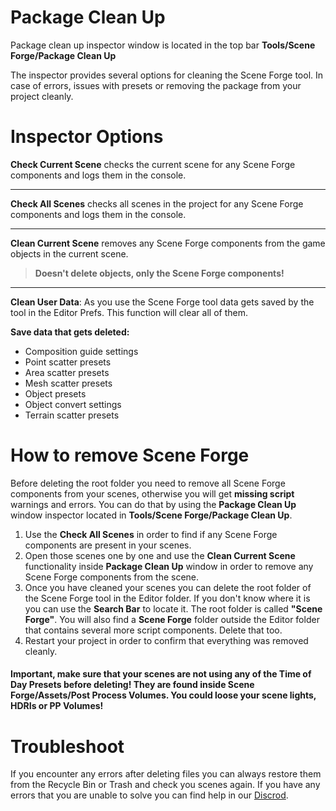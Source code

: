 ﻿
# Package Clean Up

Package clean up inspector window is located in the top bar **Tools/Scene Forge/Package Clean Up**

The inspector provides several options for cleaning the Scene Forge tool. In case of errors, issues with presets or removing the package from your project cleanly.

# Inspector Options

**Check Current Scene** checks the current scene for any Scene Forge components and logs them in the console.

---

**Check All Scenes**  checks  all scenes in the project for any Scene Forge components and logs them in the console.

---

**Clean Current Scene** removes any Scene Forge components from the game objects in the current scene. 
>**Doesn't delete objects, only the Scene Forge components!**

---

**Clean User Data**: As you use the Scene Forge tool data gets saved by the tool in the Editor Prefs. This function will clear all of them.

**Save data that gets deleted:**

- Composition guide settings
- Point scatter presets
- Area scatter presets
- Mesh scatter presets
- Object presets
- Object convert settings
- Terrain scatter presets

# How to remove Scene Forge 

 Before deleting the root folder you need to remove all Scene Forge components from your scenes, otherwise you will get **missing script** warnings and errors. You can do that by using the **Package Clean Up** window inspector located in **Tools/Scene Forge/Package Clean Up**. 
 
 1.  Use the **Check All Scenes** in order to find if any Scene Forge components are present in your scenes.
 2.  Open those scenes one by one and use the **Clean Current Scene** functionality inside  **Package Clean Up** window in order to remove any Scene Forge components from the scene.
 3.  Once you have cleaned your scenes you can delete the root folder of the Scene Forge tool in the Editor folder. If you don't know where it is you can use the **Search Bar** to locate it. The root folder is called **"Scene Forge"**. You will also find a **Scene Forge** folder outside the Editor folder that contains several more script components. Delete that too.
 4.  Restart your project in order to confirm that everything was removed cleanly.

#### Important, make sure that your scenes are not using any of the Time of Day Presets before deleting! They are found inside Scene Forge/Assets/Post Process Volumes. You could loose your scene lights, HDRIs or PP Volumes!

# Troubleshoot

If you encounter any errors after deleting files you can always restore them from the Recycle Bin or Trash and check you scenes again.
If you have any errors that you are unable to solve you can find help in our [Discrod](https://discord.gg/9rUWFx9vxh).
